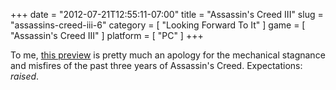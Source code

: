 +++
date = "2012-07-21T12:55:11-07:00"
title = "Assassin's Creed III"
slug = "assassins-creed-iii-6"
category = [ "Looking Forward To It" ]
game = [ "Assassin's Creed III" ]
platform = [ "PC" ]
+++

To me, <a href="http://www.joystiq.com/2012/07/13/take-a-guided-tour-through-the-boston-of-assassins-creed-3/">this preview</a> is pretty much an apology for the mechanical stagnance and misfires of the past three years of Assassin's Creed.  Expectations: <i>raised</i>.
